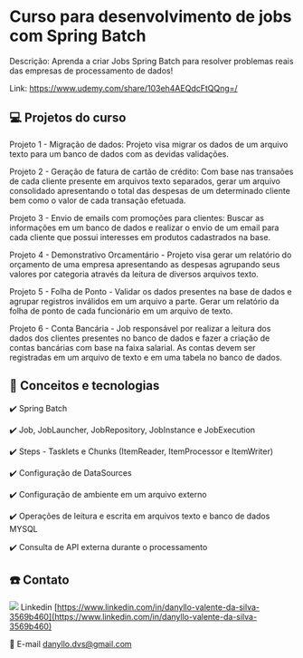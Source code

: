 # Curso para desenvolvimento de jobs com Spring Batch

Descrição: Aprenda a criar Jobs Spring Batch para resolver problemas reais das empresas de processamento de dados!

Link: https://www.udemy.com/share/103eh4AEQdcFtQQng=/

## 💻 Projetos do curso

Projeto 1 - Migração de dados: Projeto visa migrar os dados de um arquivo texto para um banco de dados com as devidas validações.

Projeto 2 - Geração de fatura de cartão de crédito: Com base nas transaões de cada cliente presente em arquivos texto separados, gerar um arquivo consolidado apresentando o total das despesas de um determinado cliente bem como o valor de cada transação efetuada.

Projeto 3 - Envio de emails com promoções para clientes: Buscar as informações em um banco de dados e realizar o envio de um email para cada cliente que possui interesses em produtos cadastrados na base.

Projeto 4 - Demonstrativo Orcamentário - Projeto visa gerar um relatório do orçamento de uma empresa apresentando as despesas agrupando seus valores por categoria através da leitura de diversos arquivos texto.

Projeto 5 - Folha de Ponto - Validar os dados presentes na base de dados e agrupar registros inválidos em um arquivo a parte. Gerar um relatório da folha de ponto de cada funcionário em um arquivo de texto.

Projeto 6 - Conta Bancária - Job responsável por realizar a leitura dos dados dos clientes presentes no banco de dados e fazer a criação de contas bancárias com base na faixa salarial. As contas devem ser registradas em um arquivo de texto e em uma tabela no banco de dados.

## :rocket: Conceitos e tecnologias

✔️ Spring Batch

✔️ Job, JobLauncher, JobRepository, JobInstance e JobExecution

✔️ Steps - Tasklets e Chunks (ItemReader, ItemProcessor e ItemWriter)

✔️ Configuração de DataSources

✔️ Configuração de ambiente em um arquivo externo

✔️ Operações de leitura e escrita em arquivos texto e banco de dados MYSQL

✔️ Consulta de API externa durante o processamento

## :phone: Contato

<img src="https://github.com/paulrobertlloyd/socialmediaicons/blob/main/linkedin-16x16.png?raw=true" /> Linkedin [https://www.linkedin.com/in/danyllo-valente-da-silva-3569b460](https://www.linkedin.com/in/danyllo-valente-da-silva-3569b460)

:postbox: E-mail [danyllo.dvs@gmail.com](danyllo.dvs@gmail.com)
